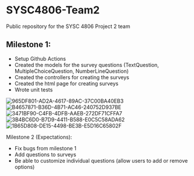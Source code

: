 # SYSC4806-Team2
Public repository for the SYSC 4806 Project 2 team

## Milestone 1:
 - Setup Github Actions
 - Created the models for the survey questions (TextQuestion, MultipleChoiceQuestion, NumberLineQuestion)
 - Created the controllers for creating the surveys
 - Created the html page for creating surveys
 - Wrote unit tests
 
  ![965DF801-AD2A-4617-89AC-37C00BA40EB3](https://user-images.githubusercontent.com/72236016/223782303-df8389c6-d7f4-4e5b-8bfa-3421850777d3.jpg)
![B4657871-B36D-4B71-AC46-240752D937BE](https://user-images.githubusercontent.com/72236016/223782400-b2a0d600-f998-4b9f-8331-2609a38a62ef.jpg)
![3471BF90-C4FB-4DFB-AAEB-272DF71CFFA7](https://user-images.githubusercontent.com/72236016/223782412-26d3f17f-645e-47ef-88f3-05a627b0ca31.jpg)
![3B4BC6D0-B7D9-4411-B588-E0C5C58ADA62](https://user-images.githubusercontent.com/72236016/223782424-4723c43b-040b-460d-b02e-a03ae0d54f9a.jpg)
![1B65D808-DE15-4498-BE3B-E5D16C65802F](https://user-images.githubusercontent.com/72236016/223782443-869fff06-2271-4d30-8326-10813c6091c9.jpg)

 
 Milestone 2 (Expectations):
 - Fix bugs from milestone 1
 - Add questions to surveys
 - Be able to customize individual questions (allow users to add or remove options)

